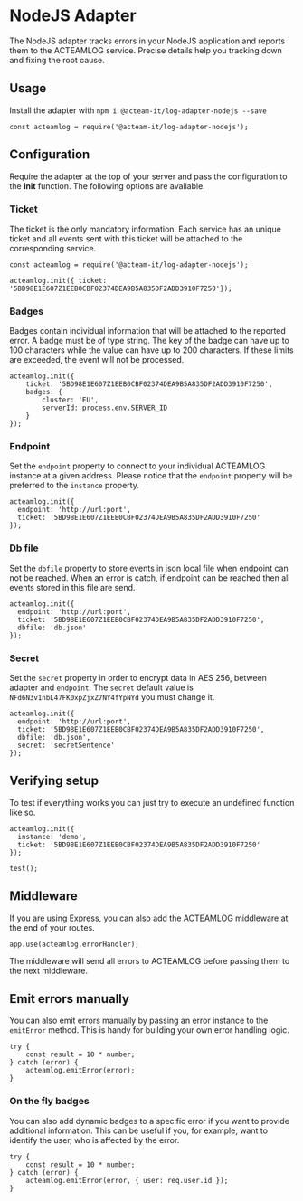 # NodeJS Adapter
The NodeJS adapter tracks errors in your NodeJS application and reports them to the ACTEAMLOG service. Precise details help you tracking down and fixing the root cause.

## Usage
Install the adapter with ```npm i @acteam-it/log-adapter-nodejs --save```
```node
const acteamlog = require('@acteam-it/log-adapter-nodejs');
```

## Configuration
Require the adapter at the top of your server and pass the configuration to the **init** function. The following options are available.

### Ticket
The ticket is the only mandatory information. Each service has an unique ticket and all events sent with this ticket will be attached to the corresponding service.
```node
const acteamlog = require('@acteam-it/log-adapter-nodejs');

acteamlog.init({ ticket: '5BD98E1E607Z1EEB0CBF02374DEA9B5A835DF2ADD3910F7250'});
```

### Badges
Badges contain individual information that will be attached to the reported error. A badge must be of type string. The key of the badge can have up to 100 characters while the value can have up to 200 characters. If these limits are exceeded, the event will not be processed.
```node 
acteamlog.init({
    ticket: '5BD98E1E607Z1EEB0CBF02374DEA9B5A835DF2ADD3910F7250',
    badges: {
        cluster: 'EU',
        serverId: process.env.SERVER_ID
    }
});
```

### Endpoint
Set the ```endpoint``` property to connect to your individual ACTEAMLOG instance at a given address. Please notice that the ```endpoint``` property will be preferred to the ```instance``` property.
```node
acteamlog.init({
  endpoint: 'http://url:port',
  ticket: '5BD98E1E607Z1EEB0CBF02374DEA9B5A835DF2ADD3910F7250'
});
```

### Db file
Set the ```dbfile``` property to store events in json local file when endpoint can not be reached.
When an error is catch, if endpoint can be reached then all events stored in this file are send.
```node
acteamlog.init({
  endpoint: 'http://url:port',
  ticket: '5BD98E1E607Z1EEB0CBF02374DEA9B5A835DF2ADD3910F7250',
  dbfile: 'db.json'
});
```

### Secret
Set the ```secret``` property in order to encrypt data in AES 256, between adapter and ```endpoint```.
The ```secret``` default value is ```NFd6N3v1nbL47FK0xpZjxZ7NY4fYpNYd``` you must change it.
```node
acteamlog.init({
  endpoint: 'http://url:port',
  ticket: '5BD98E1E607Z1EEB0CBF02374DEA9B5A835DF2ADD3910F7250',
  dbfile: 'db.json',
  secret: 'secretSentence'
});
```

## Verifying setup
To test if everything works you can just try to execute an undefined function like so.
```node
acteamlog.init({
  instance: 'demo',
  ticket: '5BD98E1E607Z1EEB0CBF02374DEA9B5A835DF2ADD3910F7250'
});

test();
```

## Middleware
If you are using Express, you can also add the ACTEAMLOG middleware at the end of your routes.
```node
app.use(acteamlog.errorHandler);
```
The middleware will send all errors to ACTEAMLOG before passing them to the next middleware.

## Emit errors manually
You can also emit errors manually by passing an error instance to the ```emitError``` method. This is handy for building your own error handling logic.
```node
try {
    const result = 10 * number;
} catch (error) {
    acteamlog.emitError(error);
}
```
### On the fly badges
You can also add dynamic badges to a specific error if you want to provide additional information. This can be useful if you, for example, want to identify the user, who is affected by the error.
```node
try {
    const result = 10 * number;
} catch (error) {
    acteamlog.emitError(error, { user: req.user.id });
}
```
